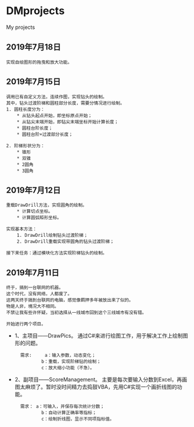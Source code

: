 # DMprojects
 My projects

## 2019年7月18日
	实现自绘图形的拖曳和放大功能。

## 2019年7月15日
	调用已有自定义方法，连续作图，实现钻头的绘制。
	其中，钻头过渡阶梯和圆柱部分长度，需要分情况进行绘制。
	1. 圆柱长度分为：
		* 从钻头起点开始，即坐标原点开始；
		* 从钻尖末端开始，即钻尖末端坐标开始计算长度；
		* 圆柱台阶长度；
		* 圆柱台阶+过渡部分长度；

	2. 阶梯形状分为：
		* 锥形
		* 双锥
		* 2圆角
		* 3圆角

## 2019年7月12日
	重载DrawDrill方法，实现圆角的绘制。
		* 计算切点坐标。
		* 计算圆弧矩形坐标。

	实现基本方法：
		1. DrawDrill绘制钻头过渡阶梯；
		2. DrawDrill重载实现带圆角的钻头过渡阶梯；

	接下来任务：通过模块化方法实现阶梯钻头的绘制。

## 2019年7月11日
	终于，搞到一台联网的机器。
	这个时代，没有网络，人都废了。
	这两天终于搞到台联网的电脑，感觉像羁押多年被放出来了似的。
	物是人非，境况大不相同。
	不禁让我有些许怀疑，当初选择从一线城市回到这个三线城市有没有错。

	开始进行两个项目。
* 1、主项目——DrawPics。
		通过C#来进行绘图工作，用于解决工作上绘制图形的问题。

		需求: 	a：输入参数，动态变化；
				b：重载，实现阶梯钻的绘制；
				c：放大缩小功能（不急）。

* 2、副项目——ScoreManagement。
		主要是每次要输入分数到Excel，再画图太麻烦了。暂时没时间精力去捣鼓VBA，先用C#实现一个画折线图的功能。

		需求：	a：可输入，并保存每次统计分数；
				b：自动计算正确率等指标；
				c：绘制折线图，显示不同项指标值。


